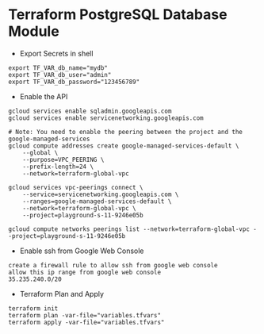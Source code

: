 # Terraform PostgreSQL Database Module

- Export Secrets in shell
```shell
export TF_VAR_db_name="mydb"
export TF_VAR_db_user="admin"
export TF_VAR_db_password="123456789"
```
- Enable the API
```shell
gcloud services enable sqladmin.googleapis.com
gcloud services enable servicenetworking.googleapis.com

# Note: You need to enable the peering between the project and the google-managed-services
gcloud compute addresses create google-managed-services-default \
    --global \
    --purpose=VPC_PEERING \
    --prefix-length=24 \
    --network=terraform-global-vpc

gcloud services vpc-peerings connect \
    --service=servicenetworking.googleapis.com \
    --ranges=google-managed-services-default \
    --network=terraform-global-vpc \
    --project=playground-s-11-9246e05b
    
gcloud compute networks peerings list --network=terraform-global-vpc --project=playground-s-11-9246e05b
```

- Enable ssh from Google Web Console
```shell
create a firewall rule to allow ssh from google web console
allow this ip range from google web console
35.235.240.0/20
````

- Terraform Plan and Apply
```shell
terraform init
terraform plan -var-file="variables.tfvars"
terraform apply -var-file="variables.tfvars"
```
